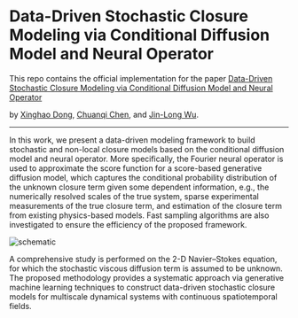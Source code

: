 
# Data-Driven Stochastic Closure Modeling via Conditional Diffusion Model and Neural Operator

This repo contains the official implementation for the paper [Data-Driven Stochastic Closure Modeling via Conditional Diffusion Model and Neural Operator](https://arxiv.org/abs/2408.02965#:~:text=Data%2DDriven%20Stochastic%20Closure%20Modeling%20via%20Conditional%20Diffusion%20Model%20and%20Neural%20Operator,-Xinghao%20Dong%2C%20Chuanqi&text=Closure%20models%20are%20widely%20used,scales%20is%20often%20too%20expensive.)

by [Xinghao Dong](https://xdong99.github.io/), [Chuanqi Chen](https://github.com/ChuanqiChenCC), and [Jin-Long Wu](https://www.jinlongwu.org/).

--------------------

In this work, we present a data-driven modeling framework to
build stochastic and non-local closure models based on the conditional diffusion model and
neural operator. More specifically, the Fourier neural operator is used to approximate the
score function for a score-based generative diffusion model, which captures the conditional
probability distribution of the unknown closure term given some dependent information,
e.g., the numerically resolved scales of the true system, sparse experimental measurements
of the true closure term, and estimation of the closure term from existing physics-based
models. Fast sampling algorithms are also investigated to ensure the efficiency of the proposed framework. 

![schematic](Assets/Schematic.jpg)

A comprehensive study is performed on the 2-D Navier–Stokes equation, for which the stochastic viscous diffusion 
term is assumed to be unknown. The proposed methodology provides a systematic approach via generative machine learning 
techniques to construct data-driven stochastic closure models for multiscale dynamical systems with 
continuous spatiotemporal fields.
